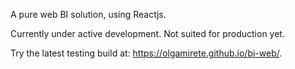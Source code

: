 A pure web BI solution, using Reactjs.

Currently under active development. Not suited for production yet.

Try the latest testing build at: https://olgamirete.github.io/bi-web/.
